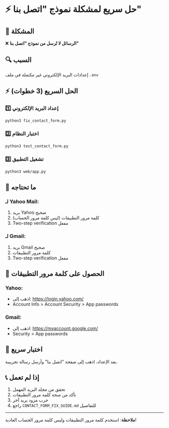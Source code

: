 # ⚡ حل سريع لمشكلة نموذج "اتصل بنا"

## 🎯 المشكلة
❌ **الرسائل لا تُرسل من نموذج "اتصل بنا"**

## 🔍 السبب
إعدادات البريد الإلكتروني غير مكتملة في ملف `.env`

## ⚡ الحل السريع (3 خطوات)

### 1️⃣ إعداد البريد الإلكتروني
```bash
python3 fix_contact_form.py
```

### 2️⃣ اختبار النظام
```bash
python3 test_contact_form.py
```

### 3️⃣ تشغيل التطبيق
```bash
python3 web/app.py
```

## 🔑 ما تحتاجه

### لـ Yahoo Mail:
1. بريد Yahoo صحيح
2. كلمة مرور التطبيقات (ليس كلمة مرور الحساب)
3. Two-step verification مفعل

### لـ Gmail:
1. بريد Gmail صحيح  
2. كلمة مرور التطبيقات
3. Two-step verification مفعل

## 📧 الحصول على كلمة مرور التطبيقات

### Yahoo:
- اذهب إلى: https://login.yahoo.com/
- Account Info > Account Security > App passwords

### Gmail:
- اذهب إلى: https://myaccount.google.com/
- Security > App passwords

## 🧪 اختبار سريع

بعد الإعداد، اذهب إلى صفحة "اتصل بنا" وأرسل رسالة تجريبية.

## 📞 إذا لم تعمل

1. تحقق من مجلد البريد المهمل
2. تأكد من صحة كلمة مرور التطبيقات
3. جرب مزود بريد آخر
4. راجع `CONTACT_FORM_FIX_GUIDE.md` للتفاصيل

---

**ملاحظة**: استخدم كلمة مرور التطبيقات وليس كلمة مرور الحساب العادية!
